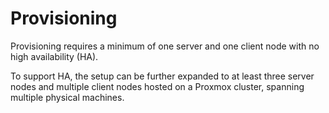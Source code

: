 # Provisioning

Provisioning requires a minimum of one server and one client node with no high
availability (HA).

To support HA, the setup can be further expanded to at least three server nodes
and multiple client nodes hosted on a Proxmox cluster, spanning multiple
physical machines.

<!-- ## Variables -->
